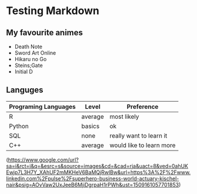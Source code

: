 
# Testing Markdown 

## My favourite animes

+ Death Note
+ Sword Art Online
+ Hikaru no Go
+ Steins;Gate
+ Initial D

## Languges

| Programing Languages | Level | Preference |
|----------------------|-------|------------|
| R | average | most likely |
| Python | basics | ok |
| SQL | none | really want to learn it |
| C++ | average | would like to learn more|

(https://www.google.com/url?sa=i&rct=j&q=&esrc=s&source=images&cd=&cad=rja&uact=8&ved=0ahUKEwjp7L3H7Y_XAhUF2mMKHeV6BaMQjRwIBw&url=https%3A%2F%2Fwww.linkedin.com%2Fpulse%2Fsuperhero-business-world-actuary-kischel-nair&psig=AOvVaw2UxJeeB6MjiDgrpaH1rPWh&ust=1509161057701853)
